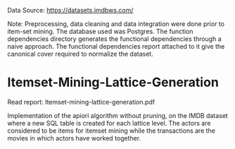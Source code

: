 Data Source: https://datasets.imdbws.com/

Note: Preprocessing, data cleaning and data integration were done prior to item-set mining. The database used was Postgres. 
The function dependencies directory generates the functional dependencies through a naive approach. The functional dependencies report attached to it give the canonical cover
required to normalize the dataset. 

# Itemset-Mining-Lattice-Generation

Read report: Itemset-mining-lattice-generation.pdf

Implementation of the apiori algorithm without pruning, on the IMDB dataset where a new SQL table is created for each lattice level. The actors are considered to be items for itemset mining while the transactions are the movies in which actors have worked together. 
